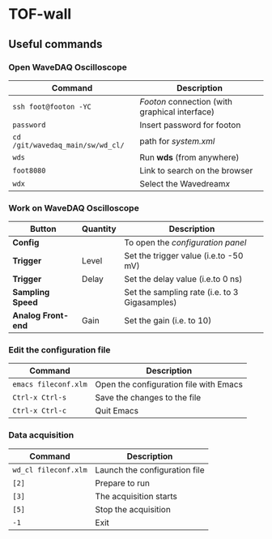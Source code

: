 # TOF-wall

## Useful commands

### Open WaveDAQ Oscilloscope

| Command | Description |
| --- | --- |
| `ssh foot@footon -YC`                       | *Footon* connection (with graphical interface)|
| `password`                                              | Insert password for footon|
| `cd /git/wavedaq_main/sw/wd_cl/`| path for *system.xml*|
| `wds`                                                        | Run **wds** (from anywhere)|
| `foot8080`                                              | Link to search on the browser|
| `wdx`                                                        | Select the Wavedream*x*|


### Work on WaveDAQ Oscilloscope

| Button                        | Quantity | Description |
| --- | --- | --- |
| **Config**                   |               | To open the *configuration panel*|
| **Trigger**                   | Level     | Set the trigger value (i.e.to -50 mV)|
| **Trigger**                   | Delay    | Set the delay value (i.e.to 0 ns)|
| **Sampling Speed**   |              | Set the sampling rate (i.e. to 3 Gigasamples)
| **Analog Front-end** |Gain      | Set the gain (i.e. to 10)|


### Edit the configuration file

| Command | Description |
| --- | --- |
| `emacs fileconf.xlm`  | Open the configuration file with Emacs|
| `Ctrl-x Ctrl-s`            |Save the changes to the file|
| `Ctrl-x Ctrl-c`            | Quit Emacs|


### Data acquisition

| Command | Description |
| --- | --- |
| `wd_cl fileconf.xlm`  | Launch the configuration file|
| `[2]`                                 |Prepare to run|
| `[3]`                                 |The acquisition starts|
| `[5]`                                 |Stop the acquisition|
| `-1`                                   |Exit|







